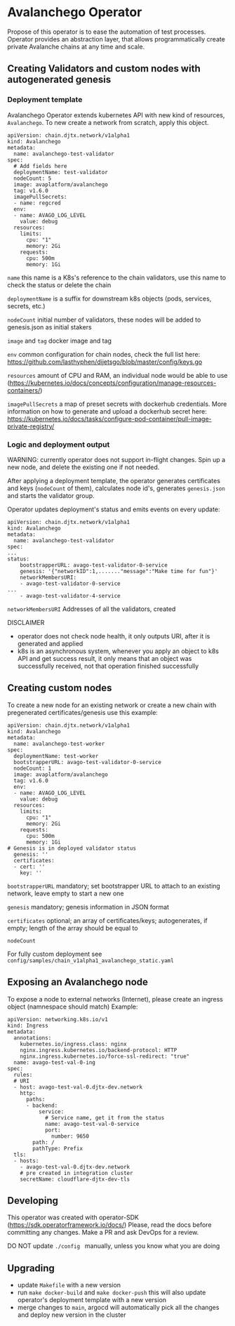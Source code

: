 # Avalanchego Operator
Propose of this operator is to ease the automation of test processes. Operator provides an abstraction layer, that allows programmatically create private Avalanche chains at any time and scale.

## Creating Validators and custom nodes with autogenerated genesis

### Deployment template
Avalanchego Operator extends kubernetes API with new kind of resources, `Avalanchego`. To new create a network from scratch, apply this object.

```
apiVersion: chain.djtx.network/v1alpha1
kind: Avalanchego
metadata:
  name: avalanchego-test-validator
spec:
  # Add fields here
  deploymentName: test-validator
  nodeCount: 5
  image: avaplatform/avalanchego
  tag: v1.6.0
  imagePullSecrets:
  - name: regcred
  env:
  - name: AVAGO_LOG_LEVEL
    value: debug
  resources:
    limits:
      cpu: "1"
      memory: 2Gi
    requests:
      cpu: 500m
      memory: 1Gi
```

`name` this name is a K8s's reference to the chain validators, use this name to check the status or delete the chain

`deploymentName` is a suffix for downstream k8s objects (pods, services, secrets, etc.)

`nodeCount` initial number of validators, these nodes will be added to genesis.json as initial stakers

`image` and `tag` docker image and tag

`env` common configuration for chain nodes, check the full list here: https://github.com/lasthyphen/dijetsgo/blob/master/config/keys.go

`resources` amount of CPU and RAM, an individual node would be able to use (https://kubernetes.io/docs/concepts/configuration/manage-resources-containers/)

`imagePullSecrets`  a map of preset secrets with dockerhub credentials. More information on how to generate and upload a dockerhub secret here: https://kubernetes.io/docs/tasks/configure-pod-container/pull-image-private-registry/

### Logic and deployment output
WARNING: currently operator does not support in-flight changes. Spin up a new node, and delete the existing one if not needed.

After applying a deployment template, the operator generates certificates and keys (`nodeCount` of them), calculates node id's, generates `genesis.json` and starts the validator group.

Operator updates deployment's status and emits events on every update:
```
apiVersion: chain.djtx.network/v1alpha1
kind: Avalanchego
metadata:
  name: avalanchego-test-validator
spec:
...
status:
    bootstrapperURL: avago-test-validator-0-service
    genesis: '{"networkID":1,......."message":"Make time for fun"}'
    networkMembersURI:
    - avago-test-validator-0-service
...
    - avago-test-validator-4-service
```

`networkMembersURI` Addresses of all the validators, created

DISCLAIMER

* operator does not check node health, it only outputs URI, after it is generated and applied
* k8s is an asynchronous system, whenever you apply an object to k8s API and get success result, it only means that an object was successfully received, not that operation finished successfully

## Creating custom nodes
To create a new node for an existing network or create a new chain with pregenerated certificates/genesis use this example:

```
apiVersion: chain.djtx.network/v1alpha1
kind: Avalanchego
metadata:
  name: avalanchego-test-worker
spec:
  deploymentName: test-worker
  bootstrapperURL: avago-test-validator-0-service
  nodeCount: 1
  image: avaplatform/avalanchego
  tag: v1.6.0
  env:
  - name: AVAGO_LOG_LEVEL
    value: debug
  resources:
    limits:
      cpu: "1"
      memory: 2Gi
    requests:
      cpu: 500m
      memory: 1Gi
# Genesis is in deployed validator status
  genesis: ''
  certificates:
  - cert: ''
    key: ''
```

`bootstrapperURL` mandatory; set bootstrapper URL to attach to an existing network, leave empty to start a new one

`genesis` mandatory; genesis information in JSON format

`certificates` optional; an array of certificates/keys; autogenerates, if empty; length of the array should be equal to 

`nodeCount`

For fully custom deployment see `config/samples/chain_v1alpha1_avalanchego_static.yaml`

## Exposing an Avalanchego node
To expose a node to external networks (Internet), please create an ingress object (namnespace should match)
Example:
```
apiVersion: networking.k8s.io/v1
kind: Ingress
metadata:
  annotations:
    kubernetes.io/ingress.class: nginx
    nginx.ingress.kubernetes.io/backend-protocol: HTTP
    nginx.ingress.kubernetes.io/force-ssl-redirect: "true"
  name: avago-test-val-0-ing
spec:
  rules:
  # URI
  - host: avago-test-val-0.djtx-dev.network
    http:
      paths:
      - backend:
          service:
            # Service name, get it from the status
            name: avago-test-val-0-service
            port:
              number: 9650
        path: /
        pathType: Prefix
  tls:
  - hosts:
    - avago-test-val-0.djtx-dev.network
    # pre created in integration cluster
    secretName: cloudflare-djtx-dev-tls
```
## Developing
This operator was created with operator-SDK (https://sdk.operatorframework.io/docs/)
Please, read the docs before committing any changes.
Make a PR and ask DevOps for a review.

DO NOT update `./config ` manually, unless you know what you are doing

## Upgrading

* update `Makefile` with a new version
* run `make docker-build`  and `make docker-push` this will also update operator's deployment template with a new version
* merge changes to `main`, argocd will automatically pick all the changes and deploy new version in the cluster
 